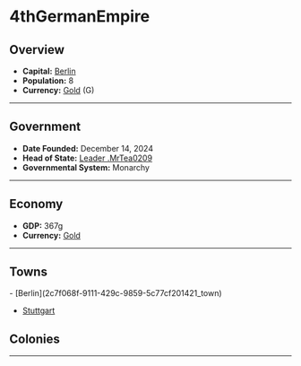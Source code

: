 <!--UNDEDITED FILE, remove this entire line if this file has been edited!-->
# <!--NAME-->4thGermanEmpire<!--NAME-->

## Overview

- **Capital:** <!--CAPITAL_LINK-->[Berlin](2c7f068f-9111-429c-9859-5c77cf201421_town)<!--CAPITAL_LINK-->
- **Population:** <!--POPULATION-->8<!--POPULATION-->
- **Currency:** <!--CURRENCY_LINK-->[Gold](Gold_currency)<!--CURRENCY_LINK--> (<!--CURRENCY_ABV-->G<!--CURRENCY_ABV-->)

---

## Government

- **Date Founded:** <!--FOUNDED-->December 14, 2024<!--FOUNDED-->
- **Head of State:** <!--LEADER_TITLE_LINK-->[Leader .MrTea0209](.MrTea0209_user)<!--LEADER_TITLE_LINK-->
- **Governmental System:** <!--GOVERNMENT-->Monarchy<!--GOVERNMENT-->

---

## Economy

- **GDP:** <!--GDP-->367g<!--GDP-->
- **Currency:** <!--CURRENCY_LINK-->[Gold](Gold_currency)<!--CURRENCY_LINK-->

---

## Towns

<!--TOWNS-->- [Berlin](2c7f068f-9111-429c-9859-5c77cf201421_town)
- [Stuttgart](1e4b917b-1426-42c3-94d0-61267c8fbea1_town)<!--TOWNS-->

## Colonies

<!--COLONIES--><!--COLONIES-->

---
